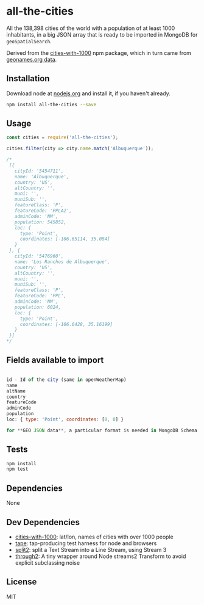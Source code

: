 # all-the-cities

All the 138,398 cities of the world with a population of at least 1000 inhabitants, in a big JSON array that is ready to be imported in MongoDB for `geoSpatialSearch`.

Derived from the [cities-with-1000](https://www.npmjs.com/package/cities-with-1000) npm package, which in turn came from [geonames.org data](http://download.geonames.org/export/dump/).

## Installation

Download node at [nodejs.org](http://nodejs.org) and install it, if you haven't already.

```sh
npm install all-the-cities --save
```

## Usage

```js
const cities = require('all-the-cities');

cities.filter(city => city.name.match('Albuquerque'));

/*
 [{
   cityId: '5454711',
   name: 'Albuquerque',
   country: 'US',
   altCountry: '',
   muni: '',
   muniSub: '',
   featureClass: 'P',
   featureCode: 'PPLA2',
   adminCode: 'NM',
   population: 545852,
   loc: {
     type: 'Point',
     coordinates: [-106.65114, 35.084] 
   }
 }, {
   cityId: '5476960',
   name: 'Los Ranchos de Albuquerque',
   country: 'US',
   altCountry: '',
   muni: '',
   muniSub: '',
   featureClass: 'P',
   featureCode: 'PPL',
   adminCode: 'NM',
   population: 6024,
   loc: {
     type: 'Point',
     coordinates: [-106.6428, 35.16199]
   }
 }]
*/
```

## Fields available to import

```js

id - Id of the city (same in openWeatherMap)
name
altName
country
featureCode
adminCode
population
loc: { type: 'Point', coordinates: [0, 0] }

for **GEO JSON data**, a particular format is needed in MongoDB Schema as written in loc field above

```

## Tests

```sh
npm install
npm test
```

## Dependencies

None

## Dev Dependencies

- [cities-with-1000](https://github.com/nabilashraf/cities1000): lat/lon, names of cities with over 1000 people
- [tape](https://github.com/substack/tape): tap-producing test harness for node and browsers
- [split2](https://github.com/mcollina/split2): split a Text Stream into a Line Stream, using Stream 3
- [through2](https://github.com/rvagg/through2): A tiny wrapper around Node streams2 Transform to avoid explicit subclassing noise


## License

MIT


